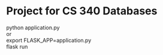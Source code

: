 # Project for CS 340 Databases

python application.py  
or  
export FLASK_APP=application.py  
flask run  
